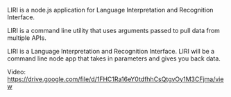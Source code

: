 LIRI is a node.js application for Language Interpretation and Recognition Interface.

LIRI is a command line utility that uses arguments passed to pull data from multiple APIs.

LIRI is a Language Interpretation and Recognition Interface.
LIRI will be a command line node app that takes in parameters and gives you back data.

Video:
https://drive.google.com/file/d/1FHC1Ra16eY0tdfhhCsQtgvOy1M3CFjma/view
